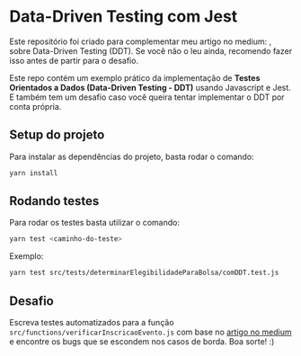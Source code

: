 # Data-Driven Testing com Jest

Este repositório foi criado para complementar meu artigo no medium: <LINK-DO-ARTIGO>, sobre Data-Driven Testing (DDT). Se você não o leu ainda, recomendo fazer isso antes de partir para o desafio.

Este repo contém um exemplo prático da implementação de **Testes Orientados a Dados (Data-Driven Testing - DDT)** usando Javascript e Jest. E também tem um desafio caso você queira tentar implementar o DDT por conta própria.

## Setup do projeto

Para instalar as dependências do projeto, basta rodar o comando:
```bash
yarn install
```

## Rodando testes
Para rodar os testes basta utilizar o comando:
```bash
yarn test <caminho-do-teste>
```

Exemplo:
```bash
yarn test src/tests/determinarElegibilidadeParaBolsa/comDDT.test.js
```

## Desafio

Escreva testes automatizados para a função `src/functions/verificarInscricaoEvento.js` com base no [artigo no medium](<LINK-DO-ARTIGO>) e encontre os bugs que se escondem nos casos de borda. Boa sorte! :)
